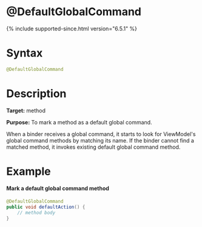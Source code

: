 # @DefaultGlobalCommand
{% include supported-since.html version="6.5.1" %}

Syntax
======

```java
@DefaultGlobalCommand
```

Description
===========

**Target:** method

**Purpose:** To mark a method as a default global command.

When a binder receives a global command, it starts to look for ViewModel's global command methods by matching its name. If the binder cannot find a matched method, it invokes existing default global command method.

Example
=======

#### Mark a default global command method
```java
@DefaultGlobalCommand
public void defaultAction() {
    // method body
}
```
